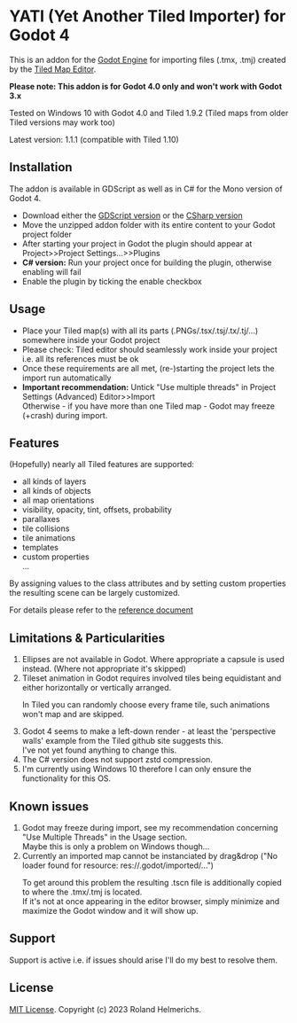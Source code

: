 # YATI (Yet Another Tiled Importer) for Godot 4

This is an addon for the [Godot Engine](https://godotengine.org) for importing files (.tmx, .tmj)
created by the [Tiled Map Editor](http://www.mapeditor.org).

**Please note: This addon is for Godot 4.0 only and won't work with Godot 3.x**

Tested on Windows 10 with Godot 4.0 and Tiled 1.9.2 (Tiled maps from older Tiled versions may work too)

Latest version: 1.1.1 (compatible with Tiled 1.10)

## Installation

The addon is available in GDScript as well as in C# for the Mono version of Godot 4.

- Download either the [GDScript version](../../releases/download/v1.1.2/v1.1.2-gdscript.zip) or the [CSharp version](../../releases/download/v1.1.2/v1.1.2-csharp.zip)
- Move the unzipped addon folder with its entire content to your Godot project folder
- After starting your project in Godot the plugin should appear at Project>>Project Settings...>>Plugins
- **C# version:** Run your project once for building the plugin, otherwise enabling will fail
- Enable the plugin by ticking the enable checkbox

## Usage

- Place your Tiled map(s) with all its parts (.PNGs/.tsx/.tsj/.tx/.tj/...) somewhere inside your Godot project
- Please check: Tiled editor should seamlessly work inside your project i.e. all its references must be ok
- Once these requirements are all met, (re-)starting the project lets the import run automatically
- **Important recommendation:** Untick "Use multiple threads" in Project Settings (Advanced) Editor>>Import  
Otherwise - if you have more than one Tiled map - Godot may freeze (+crash) during import.

## Features

(Hopefully) nearly all Tiled features are supported:
- all kinds of layers
- all kinds of objects
- all map orientations 
- visibility, opacity, tint, offsets, probability
- parallaxes
- tile collisions
- tile animations
- templates
- custom properties  
...

By assigning values to the class attributes and by setting custom properties the resulting scene can be largely customized.

For details please refer to the [reference document](Reference.md)

## Limitations & Particularities

1. Ellipses are not available in Godot. Where appropriate a capsule is used instead. (Where not appropriate it's skipped)
2. Tileset animation in Godot requires involved tiles being equidistant and either horizontally or vertically arranged.<p>
In Tiled you can randomly choose every frame tile, such animations won't map and are skipped.
3. Godot 4 seems to make a left-down render - at least the 'perspective walls' example from the Tiled github site suggests this.  
I've not yet found anything to change this.
4. The C# version does not support zstd compression.
5. I'm currently using Windows 10 therefore I can only ensure the functionality for this OS.

## Known issues

1. Godot may freeze during import, see my recommendation concerning "Use Multiple Threads" in the Usage section.  
Maybe this is only a problem on Windows though...
2. Currently an imported map cannot be instanciated by drag&drop ("No loader found for resource: res://.godot/imported/...")<p>
To get around this problem the resulting .tscn file is additionally copied to where the .tmx/.tmj is located.  
If it's not at once appearing in the editor browser, simply minimize and maximize the Godot window and it will show up.

## Support

Support is active i.e. if issues should arise I'll do my best to resolve them.

## License
[MIT License](LICENSE). Copyright (c) 2023 Roland Helmerichs.
